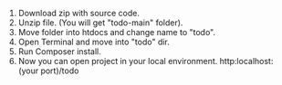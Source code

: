 1. Download zip with source code.
2. Unzip file. (You will get "todo-main" folder).
3. Move folder into htdocs and change name to "todo".
4. Open Terminal and move into "todo" dir.
5. Run Composer install.
6. Now you can open project in your local environment. http:localhost:(your port)/todo